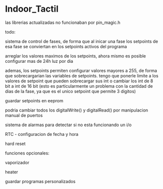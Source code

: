 # Indoor_Tactil
las librerias actualizadas no funcionaban por pin_magic.h

todo:

sistema de control de fases, de forma que al inicar una fase los setpoints de esa fase se conviertan en los setpoints activos del programa

arreglar los valores maximos de los setpoints, ahora mismo es posible configurar mas de 24h luz por dia

ademas, los setpoints permiten configurar valores mayores a 255, de forma que sobrecargarian las variables de setpoints. tengo que ponerle limite a los valores de setpoint que pueden sobrecargar sus int o cambiar los int de 8 bit a int de 16 bit (esto es particularmente un problema con la cantidad de dias de la fase, ya que es el unico setpoint que permite 3 digitos)

guardar setpoints en eeprom

podria cambiar todos los digitalWrite() y digitalRead() por manipulacion manual de puertos

sistema de alarmas para detectar si no esta funcionando un i/o

RTC - configuracion de fecha y hora

hard reset

funciones opcionales:

vaporizador

heater

guardar programas personalizados
